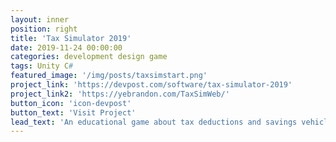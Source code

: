 ```yaml
---
layout: inner
position: right
title: 'Tax Simulator 2019'
date: 2019-11-24 00:00:00
categories: development design game
tags: Unity C# 
featured_image: '/img/posts/taxsimstart.png'
project_link: 'https://devpost.com/software/tax-simulator-2019'
project_link2: 'https://yebrandon.com/TaxSimWeb/'
button_icon: 'icon-devpost'
button_text: 'Visit Project'
lead_text: 'An educational game about tax deductions and savings vehicles'
---
```

